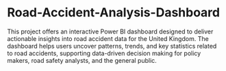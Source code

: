 # Road-Accident-Analysis-Dashboard
This project offers an interactive Power BI dashboard designed to deliver actionable insights into road accident data for the United Kingdom. The dashboard helps users uncover patterns, trends, and key statistics related to road accidents, supporting data-driven decision making for policy makers, road safety analysts, and the general public.
